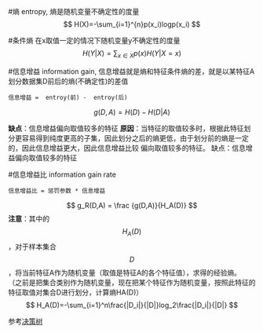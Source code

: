 #熵
entropy, 熵是随机变量不确定性的度量
$$
H(X)=-\sum_{i=1}^{n}p(x_i)logp(x_i)
$$

#条件熵
在x取值一定的情况下随机变量y不确定性的度量
$$
H(Y|X) = \sum_{x \in X} p(x)H(Y|X=x)
$$

#信息增益
information gain, 信息增益就是熵和特征条件熵的差，就是以某特征A划分数据集D前后的熵(不确定性)的差值
 
    信息增益 =  entroy(前) -  entroy(后)
$$
 g(D,A)= H(D) - H(D|A)
$$


**缺点**：信息增益偏向取值较多的特征
**原因**：当特征的取值较多时，根据此特征划分更容易得到纯度更高的子集，因此划分之后的熵更低，由于划分前的熵是一定的，因此信息增益更大，因此信息增益比较 偏向取值较多的特征。 缺点：信息增益偏向取值较多的特征
 

#信息增益比
information gain rate

    信息增益比 = 惩罚参数 * 信息增益
$$
 g_R(D,A) = \frac {g(D,A)}{H_A(D)} 
$$
**注意**：其中的$$H_A(D)$$，对于样本集合$$D$$，将当前特征A作为随机变量（取值是特征A的各个特征值），求得的经验熵。
（之前是把集合类别作为随机变量，现在把某个特征作为随机变量，按照此特征的特征取值对集合D进行划分，计算熵HA(D)）
$$
H_A(D)=-\sum_{i=1}^n\frac{|D_i|}{|D|}log_2\frac{|D_i|}{|D|}
$$

参考[决策树](https://www.cnblogs.com/muzixi/p/6566803.html)


    